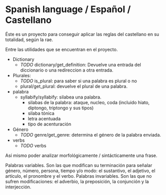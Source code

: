 # Spanish language / Español / Castellano

Éste es un proyecto para conseguir aplicar las reglas del castellano en su totalidad, según la rae.

Entre las utilidades que se encuentran en el proyecto.

* Dictionary
  * *TODO* dictionary/get_definition: Devuelve una entrada del diccionario o una redireccion a otra entrada.
* Plurales:
  * *TODO* is_plural: para saber si una palabra es plural o no
  * plural/get_plural: devuelve el plural de una palabra.
* palabra
  * syllabify/syllabify: silabea una palabra.
    * silabas de la palabra: ataque, nucleo, coda (incluido hiato, diptongo, triptongo y sus tipos)
    * silaba tónica
    * letra acentuada
    * tipo de acenturación
* Género
  * *TODO* genre/get_genre: determina el género de la palabra enviada.
* verbs
  * *TODO* verbs

Así mismo poder analizar morfológicamente / sintácticamente una frase.


Palabras variables. Son las que modifican su terminación para señalar género, número, persona, tiempo y/o modo: el sustantivo, el adjetivo, el artículo, el pronombre y el verbo.
Palabras invariables. Son las que no sufren modificaciones: el adverbio, la preposición, la conjunción y la interjección.